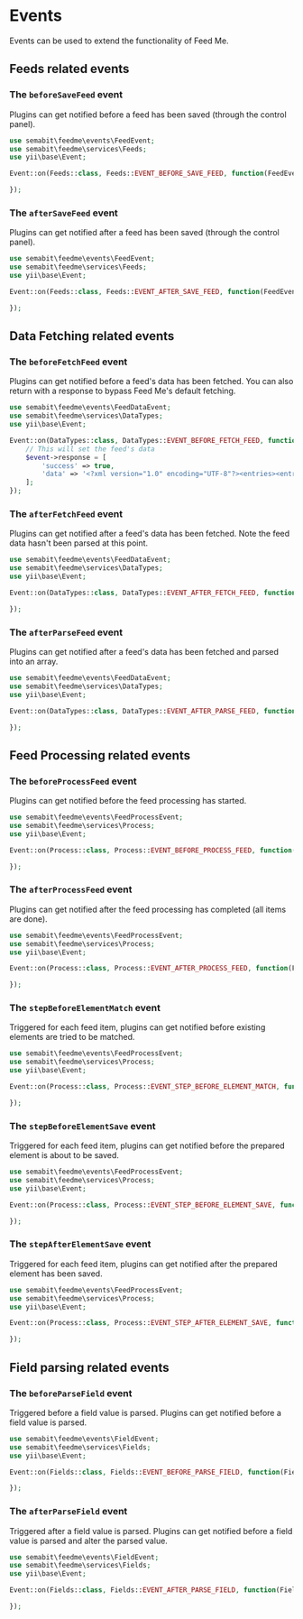 # Events

Events can be used to extend the functionality of Feed Me.

## Feeds related events

### The `beforeSaveFeed` event

Plugins can get notified before a feed has been saved (through the control panel).

```php
use semabit\feedme\events\FeedEvent;
use semabit\feedme\services\Feeds;
use yii\base\Event;

Event::on(Feeds::class, Feeds::EVENT_BEFORE_SAVE_FEED, function(FeedEvent $event) {

});
```

### The `afterSaveFeed` event

Plugins can get notified after a feed has been saved (through the control panel).

```php
use semabit\feedme\events\FeedEvent;
use semabit\feedme\services\Feeds;
use yii\base\Event;

Event::on(Feeds::class, Feeds::EVENT_AFTER_SAVE_FEED, function(FeedEvent $event) {

});
```


## Data Fetching related events

### The `beforeFetchFeed` event

Plugins can get notified before a feed's data has been fetched. You can also return with a response to bypass Feed Me's default fetching.

```php
use semabit\feedme\events\FeedDataEvent;
use semabit\feedme\services\DataTypes;
use yii\base\Event;

Event::on(DataTypes::class, DataTypes::EVENT_BEFORE_FETCH_FEED, function(FeedDataEvent $event) {
    // This will set the feed's data
    $event->response = [
        'success' => true,
        'data' => '<?xml version="1.0" encoding="UTF-8"?><entries><entry><title>Some Title</title></entry></entries>',
    ];
});
```

### The `afterFetchFeed` event

Plugins can get notified after a feed's data has been fetched. Note the feed data hasn't been parsed at this point.

```php
use semabit\feedme\events\FeedDataEvent;
use semabit\feedme\services\DataTypes;
use yii\base\Event;

Event::on(DataTypes::class, DataTypes::EVENT_AFTER_FETCH_FEED, function(FeedDataEvent $event) {

});
```

### The `afterParseFeed` event

Plugins can get notified after a feed's data has been fetched and parsed into an array.

```php
use semabit\feedme\events\FeedDataEvent;
use semabit\feedme\services\DataTypes;
use yii\base\Event;

Event::on(DataTypes::class, DataTypes::EVENT_AFTER_PARSE_FEED, function(FeedDataEvent $event) {

});
```


## Feed Processing related events

### The `beforeProcessFeed` event

Plugins can get notified before the feed processing has started.

```php
use semabit\feedme\events\FeedProcessEvent;
use semabit\feedme\services\Process;
use yii\base\Event;

Event::on(Process::class, Process::EVENT_BEFORE_PROCESS_FEED, function(FeedProcessEvent $event) {

});
```

### The `afterProcessFeed` event

Plugins can get notified after the feed processing has completed (all items are done).

```php
use semabit\feedme\events\FeedProcessEvent;
use semabit\feedme\services\Process;
use yii\base\Event;

Event::on(Process::class, Process::EVENT_AFTER_PROCESS_FEED, function(FeedProcessEvent $event) {

});
```

### The `stepBeforeElementMatch` event

Triggered for each feed item, plugins can get notified before existing elements are tried to be matched.

```php
use semabit\feedme\events\FeedProcessEvent;
use semabit\feedme\services\Process;
use yii\base\Event;

Event::on(Process::class, Process::EVENT_STEP_BEFORE_ELEMENT_MATCH, function(FeedProcessEvent $event) {

});
```

### The `stepBeforeElementSave` event

Triggered for each feed item, plugins can get notified before the prepared element is about to be saved.

```php
use semabit\feedme\events\FeedProcessEvent;
use semabit\feedme\services\Process;
use yii\base\Event;

Event::on(Process::class, Process::EVENT_STEP_BEFORE_ELEMENT_SAVE, function(FeedProcessEvent $event) {

});
```

### The `stepAfterElementSave` event

Triggered for each feed item, plugins can get notified after the prepared element has been saved.

```php
use semabit\feedme\events\FeedProcessEvent;
use semabit\feedme\services\Process;
use yii\base\Event;

Event::on(Process::class, Process::EVENT_STEP_AFTER_ELEMENT_SAVE, function(FeedProcessEvent $event) {

});
```

## Field parsing related events

### The `beforeParseField` event

Triggered before a field value is parsed. Plugins can get notified before a field value is parsed.

```php
use semabit\feedme\events\FieldEvent;
use semabit\feedme\services\Fields;
use yii\base\Event;

Event::on(Fields::class, Fields::EVENT_BEFORE_PARSE_FIELD, function(FieldEvent $event) {

});
```

### The `afterParseField` event

Triggered after a field value is parsed. Plugins can get notified before a field value is parsed and alter the parsed value. 

```php
use semabit\feedme\events\FieldEvent;
use semabit\feedme\services\Fields;
use yii\base\Event;

Event::on(Fields::class, Fields::EVENT_AFTER_PARSE_FIELD, function(FieldEvent $event) {

});
```